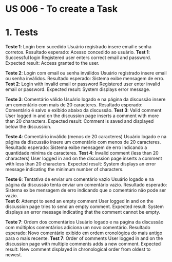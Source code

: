 # US 006 - To create a Task

# 1. Tests

**Teste 1**: Login bem sucedido
Usuário registrado insere email e senha corretos.
Resultado esperado: Acesso concedido ao usuário.
**Test 1**: Successful login
Registered user enters correct email and password.
Expected result: Access granted to the user.

**Teste 2**: Login com email ou senha inválidos
Usuário registrado insere email ou senha inválidos.
Resultado esperado: Sistema exibe mensagem de erro.
**Test 2**: Login with invalid email or password
Registered user enter invalid email or password.
Expected result: System displays error message.

**Teste 3**: Comentário válido
Usuário logado e na página da discussão insere um comentário com mais de 20 caracteres.
Resultado esperado: Comentário é salvo e exibido abaixo da discussão.
**Test 3**: Valid comment
User logged in and on the discussion page inserts a comment with more than 20 characters.
Expected result: Comment is saved and displayed below the discussion.

**Teste 4**: Comentário inválido (menos de 20 caracteres)
Usuário logado e na página da discussão insere um comentário com menos de 20 caracteres.
Resultado esperado: Sistema exibe mensagem de erro indicando a quantidade miníma de caracteres.
**Test 4**: Invalid comment (less than 20 characters)
User logged in and on the discussion page inserts a comment with less than 20 characters.
Expected result: System displays an error message indicating the minimum number of characters.

**Teste 6**: Tentativa de enviar um comentário vazio
Usuário logado e na página da discussão tenta enviar um comentário vazio.
Resultado esperado: Sistema exibe mensagem de erro indicando que o comentário não pode ser vazio.  
**Test 6**: Attempt to send an empty comment
User logged in and on the discussion page tries to send an empty comment.
Expected result: System displays an error message indicating that the comment cannot be empty.

**Teste 7**: Ordem dos comentários
Usuário logado e na página da discussão com múltiplos comentários adiciona um novo comentário.
Resultado esperado: Novo comentário exibido em ordem cronológica do mais antigo para o mais recente.
**Test 7**: Order of comments
User logged in and on the discussion page with multiple comments adds a new comment.
Expected result: New comment displayed in chronological order from oldest to newest.
